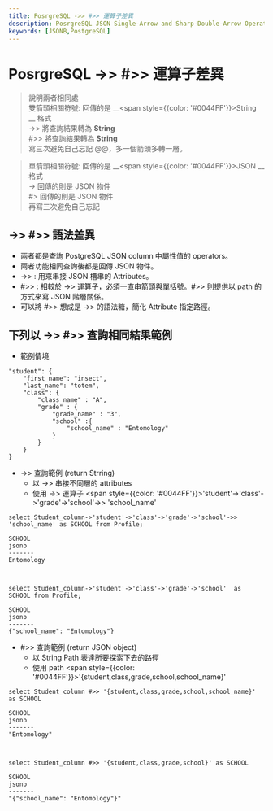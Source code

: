 ```yaml
---
title: PosrgreSQL ->> #>> 運算子差異
description: PosrgreSQL JSON Single-Arrow and Sharp-Double-Arrow Operators 
keywords: [JSONB,PostgreSQL]
---
```


# PosrgreSQL ->> #>> 運算子差異

> 說明兩者相同處  
> 雙箭頭相關符號: 回傳的是 __<span style={{color: '#0044FF'}}>String</span> __ 格式  
 > ->> 將查詢結果轉為  __String__  
 > #>> 將查詢結果轉為  __String__  
 > 寫三次避免自己忘記 @@，多一個箭頭多轉一層。  

> 單箭頭相關符號: 回傳的是 __<span style={{color: '#0044FF'}}>JSON</span> __ 格式   
 > -> 回傳的則是 JSON 物件  
 > #> 回傳的則是 JSON 物件  
 > 再寫三次避免自己忘記  


## ->> #>> 語法差異
* 兩者都是查詢 PostgreSQL JSON column 中屬性值的 operators。
* 兩者功能相同查詢後都是回傳 JSON 物件。
* ->> : 用來串接 JSON 槽串的 Attributes。
* #>> : 相較於 ->> 運算子，必須一直串箭頭與單括號。#>> 則提供以 path 的方式來寫 JSON 階層關係。 
* 可以將 #>> 想成是 ->> 的語法糖，簡化 Attribute 指定路徑。


## 下列以 ->> #>> 查詢相同結果範例

* 範例情境

```
"student": {
    "first_name": "insect",
    "last_name": "totem",
    "class": {
        "class_name" : "A",
        "grade" : {
            "grade_name" : "3",
            "school" :{
                "school_name" : "Entomology"
            }
        }
    }
}
```


* ->> 查詢範例 (return Strring)
   * 以 ->> 串接不同層的 attributes
   * 使用 ->> 運算子 <span style={{color: '#0044FF'}}>'student'->'class'->'grade'->'school'->> 'school_name'</span>
   
```
select Student_column->'student'->'class'->'grade'->'school'->> 'school_name' as SCHOOL from Profile;

SCHOOL
jsonb
-------
Entomology



select Student_column->'student'->'class'->'grade'->'school'  as SCHOOL from Profile;

SCHOOL
jsonb
-------
{"school_name": "Entomology"}
```

* #>> 查詢範例 (return JSON object)
   * 以 String Path 表達所要探索下去的路徑
   * 使用 path <span style={{color: '#0044FF'}}>'{student,class,grade,school,school_name}'</span>

```
select Student_column #>> '{student,class,grade,school,school_name}' as SCHOOL

SCHOOL
jsonb
-------
"Entomology"



select Student_column #>> '{student,class,grade,school}' as SCHOOL

SCHOOL
jsonb
-------
"{"school_name": "Entomology"}"
```
